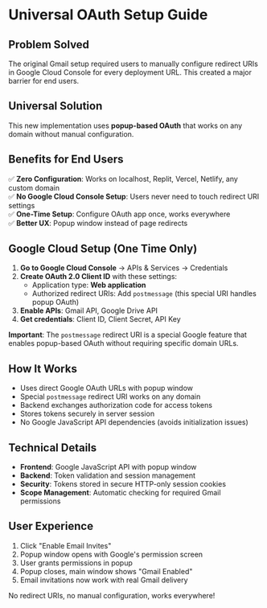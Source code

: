 # Universal OAuth Setup Guide

## Problem Solved

The original Gmail setup required users to manually configure redirect URIs in Google Cloud Console for every deployment URL. This created a major barrier for end users.

## Universal Solution

This new implementation uses **popup-based OAuth** that works on any domain without manual configuration.

## Benefits for End Users

✅ **Zero Configuration**: Works on localhost, Replit, Vercel, Netlify, any custom domain  
✅ **No Google Cloud Console Setup**: Users never need to touch redirect URI settings  
✅ **One-Time Setup**: Configure OAuth app once, works everywhere  
✅ **Better UX**: Popup window instead of page redirects  

## Google Cloud Setup (One Time Only)

1. **Go to Google Cloud Console** → APIs & Services → Credentials
2. **Create OAuth 2.0 Client ID** with these settings:
   - Application type: **Web application**
   - Authorized redirect URIs: Add `postmessage` (this special URI handles popup OAuth)
3. **Enable APIs**: Gmail API, Google Drive API
4. **Get credentials**: Client ID, Client Secret, API Key

**Important**: The `postmessage` redirect URI is a special Google feature that enables popup-based OAuth without requiring specific domain URLs.

## How It Works

- Uses direct Google OAuth URLs with popup window
- Special `postmessage` redirect URI works on any domain
- Backend exchanges authorization code for access tokens
- Stores tokens securely in server session
- No Google JavaScript API dependencies (avoids initialization issues)

## Technical Details

- **Frontend**: Google JavaScript API with popup window
- **Backend**: Token validation and session management  
- **Security**: Tokens stored in secure HTTP-only session cookies
- **Scope Management**: Automatic checking for required Gmail permissions

## User Experience

1. Click "Enable Email Invites"
2. Popup window opens with Google's permission screen
3. User grants permissions in popup
4. Popup closes, main window shows "Gmail Enabled"
5. Email invitations now work with real Gmail delivery

No redirect URIs, no manual configuration, works everywhere!